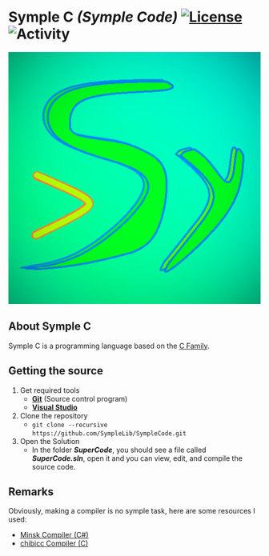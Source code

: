 # Symple C *(Symple Code)* [![License](https://img.shields.io/github/license/SympleLib/SympleCode?label=License)](LICENSE) ![Activity](https://img.shields.io/github/commit-activity/y/SympleLib/SympleCode?color=4&label=Commits)

![Symple](/res/Symple.png "Symple")

## About Symple C

Symple C is a programming language based on the [C Family](https://en.wikipedia.org/wiki/List_of_C-family_programming_languages).

## Getting the source

1) Get required tools
    - [**Git**](https://git-scm.com/download) (Source control program)
    - [**Visual Studio**](https://visualstudio.microsoft.com/)
2) Clone the repository
   - `git clone --recursive https://github.com/SympleLib/SympleCode.git`
3) Open the Solution
    - In the folder **_SuperCode_**, you should see a file called **_SuperCode.sln_**, open it and you can view, edit, and compile the source code.
  
## Remarks
  
Obviously, making a compiler is no symple task, here are some resources I used:
  - [Minsk Compiler (C#)](https://github.com/terrajobst/minsk)
  - [chibicc Compiler (C)](https://github.com/rui314/chibicc)
